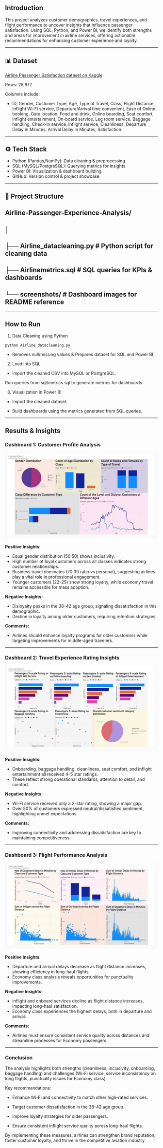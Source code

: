## Introduction
This project analyzes customer demographics, travel experiences, and flight performance to uncover insights that influence passenger satisfaction. Using SQL, Python, and Power BI, we identify both strengths and areas for improvement in airline services, offering actionable recommendations for enhancing customer experience and loyalty.

---

## 📊 Dataset

[Airline Passenger Satisfaction dataset on Kaggle](https://www.kaggle.com/datasets/teejmahal20/airline-passenger-satisfaction)


Rows: 25,977

Columns include:

- ID, Gender, Customer Type, Age, Type of Travel, Class, Flight Distance, Inflight Wi-Fi service, Departure/Arrival time convenient, Ease of Online booking, Gate location, Food and drink, Online boarding, Seat comfort, Inflight entertainment, On-board service, Leg room service, Baggage handling, Check-in service, Inflight service, Cleanliness, Departure Delay in Minutes, Arrival Delay in Minutes, 
Satisfaction. 

---

## ⚙️ Tech Stack

- Python (Pandas,NumPy): Data cleaning & preprocessing
- SQL (MySQL/PostgreSQL): Querying metrics for insights
- Power BI: Visualization & dashboard building
- GitHub: Version control & project showcase

---

## 📁 Project Structure

Airline-Passenger-Experience-Analysis/
---
│
---
├── Airline_datacleaning.py        # Python script for cleaning data
---
├── Airlinemetrics.sql          # SQL queries for KPIs & dashboards
---
└── screenshots/             # Dashboard images for README reference
---
---
## How to Run

1. Data Cleaning using Python
```
python Airline_datacleaning.py
```
 - Removes null/missing values & Prepares dataset for SQL and Power BI

2. Load into SQL

- Import the cleaned CSV into MySQL or PostgreSQL.

Run queries from sql/metrics.sql to generate metrics for dashboards.

3. Visualization in Power BI

- Import the cleaned dataset.

- Build dashboards using the metrics generated from SQL queries.

---
## Results & Insights

### Dashboard 1: Customer Profile Analysis

![Dashboard 1 Screenshot](screenshots/Picture1.jpg)

**Positive Insights:**
- Equal gender distribution (50:50) shows inclusivity.
- High number of loyal customers across all classes indicates strong customer relationships.
- Business travel dominates (70:30 ratio vs personal), suggesting airlines play a vital role in professional engagement.
- Younger customers (22–25) show strong loyalty, while economy travel remains accessible for mass adoption.

**Negative Insights:**
- Disloyalty peaks in the 38–42 age group, signaling dissatisfaction in this demographic.
- Decline in loyalty among older customers, requiring retention strategies.

**Comments:**
- Airlines should enhance loyalty programs for older customers while targeting improvements for middle-aged travelers.

---

### Dashboard 2: Travel Experience Rating Insights

![Dashboard 2 Screenshot](screenshots/Picture2.jpg)

**Positive Insights:**
- Onboarding, baggage handling, cleanliness, seat comfort, and inflight entertainment all received 4–5 star ratings.
- These reflect strong operational standards, attention to detail, and comfort.

**Negative Insights:**
- Wi-Fi service received only a 2-star rating, showing a major gap.
- Over 50% of customers expressed neutral/dissatisfied sentiment, highlighting unmet expectations.

**Comments:**
- Improving connectivity and addressing dissatisfaction are key to maintaining competitiveness.

---

### Dashboard 3: Flight Performance Analysis

![Dashboard 3 Screenshot](screenshots/Picture3.jpg)

**Positive Insights:**
- Departure and arrival delays decrease as flight distance increases, showing efficiency in long-haul flights.
- Economy class analysis reveals opportunities for punctuality improvements.

**Negative Insights:**
- Inflight and onboard services decline as flight distance increases, impacting long-haul satisfaction.
- Economy class experiences the highest delays, both in departure and arrival.

**Comments:**
- Airlines must ensure consistent service quality across distances and streamline processes for Economy passengers.

---
### Conclusion

The analysis highlights both strengths (cleanliness, inclusivity, onboarding, baggage handling) and challenges (Wi-Fi service, service inconsistency on long flights, punctuality issues for Economy class).

Key recommendations:

- Enhance Wi-Fi and connectivity to match other high-rated services.

- Target customer dissatisfaction in the 38–42 age group.

- Improve loyalty strategies for older passengers.

- Ensure consistent inflight service quality across long-haul flights.

By implementing these measures, airlines can strengthen brand reputation, foster customer loyalty, and thrive in the competitive aviation industry
